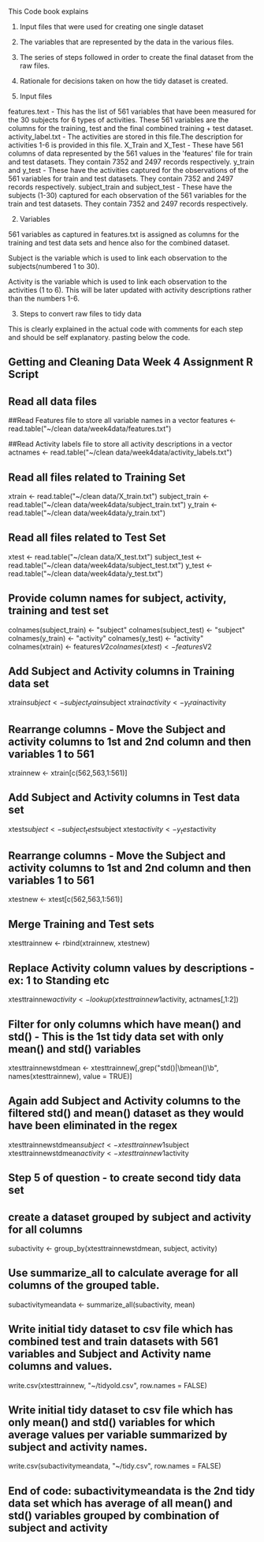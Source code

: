 This Code book explains

1. Input files that were used for creating one single dataset
2. The variables that are represented by the data in the various files.
3. The series of steps followed in order to create the final dataset from the raw files.
4. Rationale for decisions taken on how the tidy dataset is created.

1. Input files

features.text - This has the list of 561 variables that have been measured for the 30 subjects for 6 types of activities. These 561 variables are the columns for the training, test and the final combined training + test dataset.
activity_label.txt - The activities are stored in this file.The description for activities 1-6 is provided in this file. 
X_Train and X_Test - These have 561 columns of data represented by the 561 values in the 'features' file for train and test datasets. They contain 7352 and 2497 records respectively.
y_train and y_test - These have the activities captured for the observations of the 561 variables for train and test datasets. They contain 7352 and 2497 records respectively.
subject_train and subject_test - These have the subjects (1-30) captured for each observation of the 561 variables for the train and test datasets. They contain 7352 and 2497 records respectively.

2. Variables

561 variables as captured in features.txt is assigned as columns for the training and test data sets and hence also for the combined dataset.

Subject is the variable which is used to link each observation to the subjects(numbered 1 to 30).

Activity is the variable which is used to link each observation to the activities (1 to 6). This will be later updated with activity descriptions rather than the numbers 1-6.

3. Steps to convert raw files to tidy data

This is clearly explained in the actual code with comments for each step and should be self explanatory. pasting below the code.


## Getting and Cleaning Data Week 4 Assignment R Script

## Read all data files

##Read Features file to store all variable names in a vector
features <- read.table("~/clean data/week4data/features.txt")

##Read Activity labels file to store all activity descriptions in a vector
actnames <- read.table("~/clean data/week4data/activity_labels.txt")

## Read all files related to Training Set
xtrain <- read.table("~/clean data/X_train.txt")
subject_train <- read.table("~/clean data/week4data/subject_train.txt")
y_train <- read.table("~/clean data/week4data/y_train.txt")

## Read all files related to Test Set
xtest <- read.table("~/clean data/X_test.txt")
subject_test <- read.table("~/clean data/week4data/subject_test.txt")
y_test <- read.table("~/clean data/week4data/y_test.txt")

## Provide column names for subject, activity, training and test set
colnames(subject_train) <- "subject"
colnames(subject_test) <- "subject"
colnames(y_train) <- "activity"
colnames(y_test) <- "activity"
colnames(xtrain) <- features$V2
colnames(xtest) <- features$V2

## Add Subject and Activity columns in Training data set
xtrain$subject <- subject_train$subject
xtrain$activity <- y_train$activity

## Rearrange columns - Move the Subject and activity columns to 1st and 2nd column and then variables 1 to 561
xtrainnew <- xtrain[c(562,563,1:561)]

## Add Subject and Activity columns in Test data set
xtest$subject <- subject_test$subject
xtest$activity <- y_test$activity

## Rearrange columns - Move the Subject and activity columns to 1st and 2nd column and then variables 1 to 561
xtestnew <- xtest[c(562,563,1:561)]

## Merge Training and Test sets
xtesttrainnew <- rbind(xtrainnew, xtestnew)

## Replace Activity column values by descriptions - ex: 1 to Standing etc
xtesttrainnew$activity <- lookup(xtesttrainnew1$activity, actnames[,1:2])

## Filter for only columns which have mean() and std() - This is the 1st tidy data set with only mean() and std() variables
xtesttrainnewstdmean <- xtesttrainnew[,grep("std()|\\bmean()\\b", names(xtesttrainnew), value = TRUE)]

## Again add Subject and Activity columns to the filtered std() and mean() dataset as they would have been eliminated in the regex
xtesttrainnewstdmean$subject <- xtesttrainnew1$subject
xtesttrainnewstdmean$activity <- xtesttrainnew1$activity


## Step 5 of question - to create second tidy data set

## create a dataset grouped by subject and activity for all columns
subactivity <- group_by(xtesttrainnewstdmean, subject, activity)

## Use summarize_all to calculate average for all columns of the grouped table.
subactivitymeandata <- summarize_all(subactivity, mean)

## Write initial tidy dataset to csv file which has combined test and train datasets with 561 variables and Subject and Activity name columns and values.
write.csv(xtesttrainnew, "~/tidyold.csv", row.names = FALSE)

## Write initial tidy dataset to csv file which has only mean() and std() variables for which average values per variable summarized by subject and activity names.
write.csv(subactivitymeandata, "~/tidy.csv", row.names = FALSE)

## End of code: subactivitymeandata is the 2nd tidy data set which has average of all mean() and std() variables grouped by combination of subject and activity


